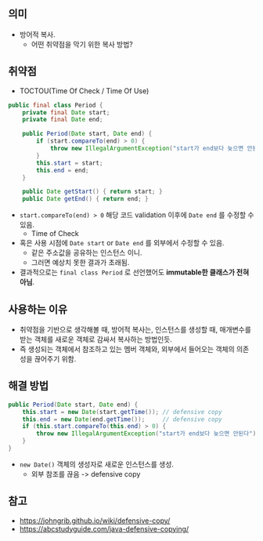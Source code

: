 
## 의미
- 방어적 복사.
	- 어떤 취약점을 막기 위한 복사 방법?

## 취약점
- TOCTOU(Time Of Check / Time Of Use)

```java
public final class Period {
    private final Date start;
    private final Date end;

    public Period(Date start, Date end) {
        if (start.compareTo(end) > 0) {
            throw new IllegalArgumentException("start가 end보다 늦으면 안된다");
        }
        this.start = start;
        this.end = end;
    }

    public Date getStart() { return start; }
    public Date getEnd() { return end; }
```

- `start.compareTo(end) > 0` 해당 코드 validation 이후에 `Date end` 를 수정할 수 있음.
	- Time of Check
- 혹은 사용 시점에 `Date start` or `Date end` 를 외부에서 수정할 수 있음.
	- 같은 주소값을 공유하는 인스턴스 이니.
	- 그러면 예상치 못한 결과가 초래됨.
- 결과적으로는 `final class Period` 로 선언했어도 **immutable한 클래스가 전혀 아님**.


## 사용하는 이유
- 취약점을 기반으로 생각해볼 때, 방어적 복사는, 인스턴스를 생성할 때, 매개변수를 받는 객체를 새로운 객체로 감싸서 복사하는 방법인듯.
- 즉 생성되는 객체에서 참조하고 있는 멤버 객체와, 외부에서 들어오는 객체의 의존성을 끊어주기 위함.

## 해결 방법

```java
public Period(Date start, Date end) {
    this.start = new Date(start.getTime()); // defensive copy
    this.end = new Date(end.getTime());     // defensive copy
    if (this.start.compareTo(this.end) > 0) {
        throw new IllegalArgumentException("start가 end보다 늦으면 안된다");
    }
}
```

- `new Date()`  객체의 생성자로 새로운 인스턴스를 생성.
	- 외부 참조를 끊음 -> defensive copy


## 참고
- <https://johngrib.github.io/wiki/defensive-copy/>
- <https://abcstudyguide.com/java-defensive-copying/>